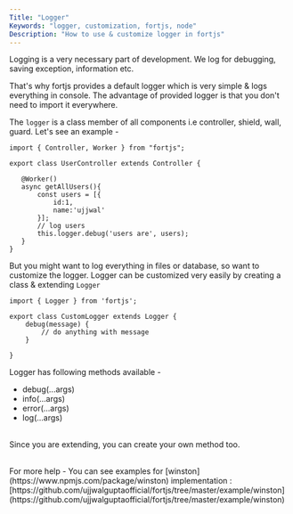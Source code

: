 ```yaml
---
Title: "Logger"
Keywords: "logger, customization, fortjs, node"
Description: "How to use & customize logger in fortjs"
---
```


Logging is a very necessary part of development. We log for debugging, saving exception, information etc.

That's why fortjs provides a default logger which is very simple & logs everything in console. The advantage of provided logger is that you don't need to import it everywhere.

The `logger` is a class member of all components i.e controller, shield, wall, guard. Let's see an example - 

```
import { Controller, Worker } from "fortjs";

export class UserController extends Controller {
   
   @Worker()
   async getAllUsers(){
       const users = [{
           id:1,
           name:'ujjwal'
       }];
       // log users
       this.logger.debug('users are', users);
   }
}
```

But you might want to log everything in files or database, so want to customize the logger. Logger can be customized very easily by creating a class & extending `Logger` 

```
import { Logger } from 'fortjs';

export class CustomLogger extends Logger {
    debug(message) {
        // do anything with message
    }
    
}
```

Logger has following methods available - 

* debug(...args)
* info(...args)
* error(...args)
* log(...args)

<br>Since you are extending, you can create your own method too.

<br>
For more help - You can see examples for [winston](https://www.npmjs.com/package/winston) implementation : [https://github.com/ujjwalguptaofficial/fortjs/tree/master/example/winston](https://github.com/ujjwalguptaofficial/fortjs/tree/master/example/winston)